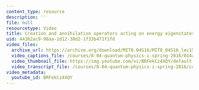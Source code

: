 ```yaml
---
content_type: resource
description: ''
file: null
resourcetype: Video
title: Creation and annihilation operators acting on energy eigenstates
uid: 44362ac9-98aa-1d12-38d2-1f33b471f1fd
video_files:
  archive_url: https://archive.org/download/MIT8.04S16/MIT8_04S16_lec15_s3_300k.mp4
  video_captions_file: /courses/8-04-quantum-physics-i-spring-2016/014a7cc9d84356cfbef6838eb3b31a9d_BRFekCz4XQY.vtt
  video_thumbnail_file: https://img.youtube.com/vi/BRFekCz4XQY/default.jpg
  video_transcript_file: /courses/8-04-quantum-physics-i-spring-2016/cd974cc2a2d0b25a57e70bbdec86dfa2_BRFekCz4XQY.pdf
video_metadata:
  youtube_id: BRFekCz4XQY
---
```

